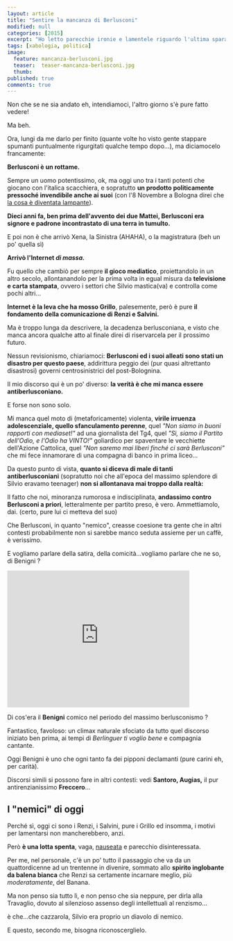 ```yaml
---
layout: article
title: "Sentire la mancanza di Berlusconi"
modified: null
categories: [2015]
excerpt: "Ho letto parecchie ironie e lamentele riguardo l'ultima sparata di Grillo, un'uscita provocatoria ma non troppo..."
tags: [xabologia, politica]
image: 
  feature: mancanza-berlusconi.jpg
  teaser:  teaser-mancanza-berlusconi.jpg
  thumb: 
published: true
comments: true
---
```


Non che se ne sia andato eh, intendiamoci, l'altro giorno s'è pure fatto vedere!

Ma beh.

Ora, lungi da me darlo per finito (quante volte ho visto gente stappare spumanti puntualmente rigurgitati qualche tempo dopo...), ma diciamocelo francamente:

**Berlusconi è un rottame.**

Sempre un uomo potentissimo, ok, ma oggi uno tra i tanti potenti che giocano con l'italica scacchiera, e sopratutto **un prodotto politicamente pressoché invendibile anche ai suoi** (con l'8 Novembre a Bologna direi che [la cosa è diventata lampante](http://st.ilfattoquotidiano.it/wp-content/uploads/2015/11/berlusconi-salvini-6751.jpg)).

**Dieci anni fa, ben prima dell'avvento dei due Mattei, Berlusconi era signore e padrone incontrastato di una terra in tumulto.** 

E poi non è che arrivò Xena, la Sinistra (AHAHA), o la magistratura (beh un po' quella sì)

**Arrivò l'Internet _di massa._**

Fu quello che cambiò per sempre **il gioco mediatico**, proiettandolo in un altro secolo, allontanandolo per la prima volta in egual misura da **televisione e carta stampata**, ovvero i settori che Silvio mastica(va) e controlla come pochi altri...

**Internet è la leva che ha mosso Grillo**, palesemente, però è pure **il fondamento della comunicazione di Renzi e Salvini.**

Ma è troppo lunga da descrivere, la decadenza berlusconiana, e visto che manca ancora qualche atto al finale direi di riservarcela per il prossimo futuro.

Nessun revisionismo, chiariamoci: **Berlusconi ed i suoi alleati sono stati un disastro per questo paese**, addirittura peggio dei (pur quasi altrettanto disastrosi) governi centrosinistrici del post-Bolognina.

Il mio discorso qui è un po' diverso: **la verità è che mi manca essere antiberlusconiano.** 

E forse non sono solo.

Mi manca quel moto di (metaforicamente) violenta, **virile irruenza adolescenziale, quello sfanculamento perenne**, quel _"Non siamo in buoni rapporti con mediaset!"_ ad una giornalista del Tg4, quel _"Sì, siamo il Partito dell'Odio, e l'Odio ha VINTO!"_ goliardico per spaventare le vecchiette dell'Azione Cattolica, quel _"Non saremo mai liberi finché ci sarà Berlusconi"_ che mi fece innamorare di una compagna di banco in prima liceo...

Da questo punto di vista, **quanto si diceva di male di tanti antiberlusconiani** (sopratutto noi che all'epoca del massimo splendore di Silvio eravamo teenager) **non si allontanava mai troppo dalla realtà:**

Il fatto che noi, minoranza rumorosa e indisciplinata, **andassimo contro Berlusconi a priori**, letteralmente per partito preso, è vero. 
Ammettiamolo, dai. (certo, pure lui ci metteva del suo)

Che Berlusconi, in quanto "nemico", creasse coesione tra gente che in altri contesti probabilmente non si sarebbe manco seduta assieme per un caffè, è verissimo.

E vogliamo parlare della satira, della comicità...vogliamo parlare che ne so, di Benigni ?

<iframe width="420" height="315" src="https://www.youtube.com/embed/dYY4V3Mxt7k" frameborder="0" allowfullscreen></iframe>

Di cos'era il **Benigni** comico nel periodo del massimo berlusconismo ?

Fantastico, favoloso: un climax naturale sfociato da tutto quel discorso iniziato ben prima, ai tempi di _Berlinguer ti voglio bene_ e compagnia cantante.

Oggi Benigni è uno che ogni tanto fa dei pipponi declamanti (pure carini eh, per carità).

Discorsi simili si possono fare in altri contesti: vedi **Santoro, Augias,** il pur antirenzianissimo **Freccero**...

## I "nemici" di oggi

Perché sì, oggi ci sono i Renzi, i Salvini, pure i Grillo ed insomma, i motivi per lamentarsi non mancherebbero, anzi.

Però **è una lotta spenta**, vaga, [nauseata](http://xabacadabra.com/2013/la-politica-della-nausea-e-il-vomito/) e parecchio disinteressata.

Per me, nel personale, c'è un po' tutto il passaggio che va da un quattordicenne ad un trentenne in divenire, sommato allo **spirito inglobante da balena bianca** che Renzi sa certamente incarnare meglio, più _moderatamente_, del Banana.

Ma non penso sia tutto lì, e non penso che sia neppure, per dirla alla Travaglio, dovuto al silenzioso assenso degli intellettuali al renzismo...

è che...che cazzarola, Silvio era proprio un diavolo di nemico.

E questo, secondo me, bisogna riconoscerglielo.